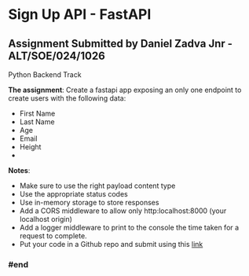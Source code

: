 # Sign Up API - FastAPI
## Assignment Submitted by Daniel Zadva Jnr - ALT/SOE/024/1026
Python Backend Track

**The assignment**:
Create a fastapi app exposing an only one endpoint to create users with the following data:
- First Name
- Last Name
- Age
- Email
- Height
- 
**__Notes__**:
- Make sure to use the right payload content type
- Use the appropriate status codes
- Use in-memory storage to store responses
- Add a CORS middleware to allow only http:localhost:8000 (your localhost origin)
- Add a logger middleware to print to the console the time taken for a request to complete.
- Put your code in a Github repo and submit using this [link](https://forms.gle/GtG4rbNyEBZndqY1A)

### #end